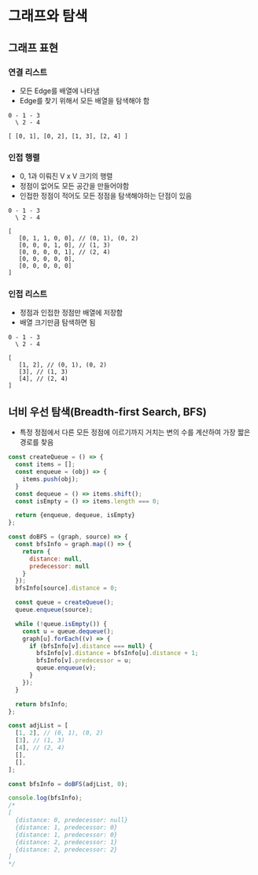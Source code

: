 # 그래프와 탐색
## 그래프 표현
### 연결 리스트
- 모든 Edge를 배열에 나타냄
- Edge를 찾기 위해서 모든 배열을 탐색해야 함
 
```
0 - 1 - 3
  \ 2 - 4

[ [0, 1], [0, 2], [1, 3], [2, 4] ]
```

### 인접 행렬
- 0, 1과 이뤄진 V x V 크기의 행렬
- 정점이 없어도 모든 공간을 만들어야함
- 인접한 정점이 적어도 모든 정점을 탐색해야하는 단점이 있음

```
0 - 1 - 3
  \ 2 - 4

[
   [0, 1, 1, 0, 0], // (0, 1), (0, 2)
   [0, 0, 0, 1, 0], // (1, 3)
   [0, 0, 0, 0, 1], // (2, 4)
   [0, 0, 0, 0, 0],
   [0, 0, 0, 0, 0]
]
```

### 인접 리스트
- 정점과 인접한 정점만 배열에 저장함
- 배열 크기만큼 탐색하면 됨
```
0 - 1 - 3
  \ 2 - 4

[
   [1, 2], // (0, 1), (0, 2)
   [3], // (1, 3)
   [4], // (2, 4)
]
```

## 너비 우선 탐색(Breadth-first Search, BFS)
- 특정 정점에서 다른 모든 정점에 이르기까지 거치는 변의 수를 계산하여 가장 짧은 경로를 찾음

```js
const createQueue = () => {
  const items = [];
  const enqueue = (obj) => {
    items.push(obj);
  }
  const dequeue = () => items.shift();
  const isEmpty = () => items.length === 0;

  return {enqueue, dequeue, isEmpty}
};

const doBFS = (graph, source) => {
  const bfsInfo = graph.map(() => {
    return {
      distance: null,
      predecessor: null
    }
  });
  bfsInfo[source].distance = 0;

  const queue = createQueue();
  queue.enqueue(source);

  while (!queue.isEmpty()) {
    const u = queue.dequeue();
    graph[u].forEach((v) => {
      if (bfsInfo[v].distance === null) {
        bfsInfo[v].distance = bfsInfo[u].distance + 1;
        bfsInfo[v].predecessor = u;
        queue.enqueue(v);
      }
    });
  }

  return bfsInfo;
};

const adjList = [
  [1, 2], // (0, 1), (0, 2)
  [3], // (1, 3)
  [4], // (2, 4)
  [],
  [],
];

const bfsInfo = doBFS(adjList, 0);

console.log(bfsInfo);
/*
[
  {distance: 0, predecessor: null}
  {distance: 1, predecessor: 0}
  {distance: 1, predecessor: 0}
  {distance: 2, predecessor: 1}
  {distance: 2, predecessor: 2}
]
*/
```
